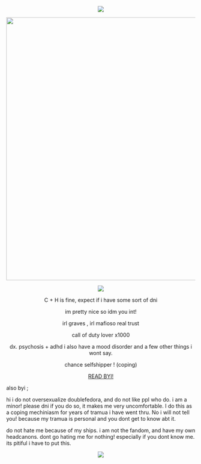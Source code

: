 <p align="center">
  <img src="https://64.media.tumblr.com/5d32560113f26940d7261f6993b007d0/b2b2e140ec8eafd1-e0/s1280x1920/347ef70b17d9f45fccc63173e8451f4e28b5e510.pnj" />
</p>

<p align="center"> 

<p align="center">
  <img src="https://files.catbox.moe/dvgv2m.png"  width="700" />
</p>

<p align="center"> 
  
  <p align="center">
  <img src="https://api.font-generator.com/preview/Angelface/58/790000/none/Mafioso/49d1231fb158e401eed5537b0c27c5ee.png" />
</p>

<p align="center"> 
  C + H is fine, expect if i have some sort of dni
<p align="center"> 
  im pretty nice so idm you int!
<p align="center"> 
irl graves , irl mafioso real trust
<p align="center"> 
call of duty lover x1000
<p align="center"> 
  dx. psychosis + adhd
i also have a mood disorder and a few other things
  i wont say.
  <p align="center">
    chance selfshipper ! (coping)
</p>
<p align="center">
  <a href="https://rentry.co/skibidijohn" target="_blank">READ BYI!</a>
</p>
also  byi ;
  
hi i do not oversexualize doublefedora, and do not like ppl who do. i am a minor!
  please dni if you do so, it makes me very uncomfortable. I do this as a coping mechiniasm 
  for years of tramua i have went thru. No i will not tell you! because
  my tramua is personal and you dont get to know abt it.

  do not hate me because of my ships. i am not the fandom, and have my own headcanons. 
  dont go hating me for nothing! especially if you dont know me. its pitiful i have to put this.
<p align="center"> 
  

  <p align="center">
  <img src="https://64.media.tumblr.com/9946e294509ca1a60905be871cb20d85/b2b2e140ec8eafd1-6d/s1280x1920/43bae76c4202df0ebab5965ed0a311ca6247db8b.pnj" />
</p>

<p align="center"> 

   

<!--
**chanceslover/chanceslover** is a ✨ _special_ ✨ repository because its `README.md` (this file) appears on your GitHub profile.

Here are some ideas to get you started:

- 🔭 I’m currently working on ...
- 🌱 I’m currently learning ...
- 👯 I’m looking to collaborate on ...
- 🤔 I’m looking for help with ...
- 💬 Ask me about ...
- 📫 How to reach me: ...
- 😄 Pronouns: ...
- ⚡ Fun fact: ...
-->
